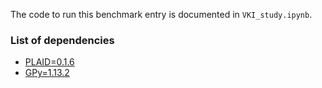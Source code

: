 The code to run this benchmark entry is documented in `VKI_study.ipynb`.

### List of dependencies

- [PLAID=0.1.6](https://github.com/PLAID-lib/plaid)
- [GPy=1.13.2](https://github.com/SheffieldML/GPy)